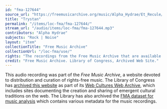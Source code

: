 ```yaml
---
id: "fma-127644"
source_url: "https://freemusicarchive.org/music/Alpha_Hydrae/Et_Recule/Alpha_Hydrae_-_Et_Recule_-_09_Trystan"
title: "Trystan"
permalink: "/items/loc-fma/fma-127644/"
stream_url: "/audio/items/loc-fma/fma-127644.mp3"
contributors: "Alpha Hydrae"
subjects: "Rock | Noise"
layout: "item"
collectionTitle: "Free Music Archive"
collectionUrl: "/loc-fma/use/"
rights: "The recordings from the Free Music Archive that are available on Citizen DJ have a CC0 1.0 Universal License (Public Domain Dedication) which means you can copy, modify, distribute and perform the work, even for commercial purposes, all without asking permission."
credit: "Free Music Archive. Library of Congress, Archived Web Site."
---
```


This audio recording was part of the _Free Music Archive_, a website devoted to distribution and curation of rights-free music. The Library of Congress has [archived this website](https://www.loc.gov/item/lcwaN0026492/) as part of its [Web Cultures Web Archive](https://www.loc.gov/collections/web-cultures-web-archive/about-this-collection/), which includes sites documenting the creation and sharing of emergent cultural traditions on the web. The Library has also archived the [FMA dataset for music analysis](https://catalog.loc.gov/vwebv/search?searchCode=LCCN&searchArg=2018655052&searchType=1&permalink=y) which contains various metadata for the music recordings.